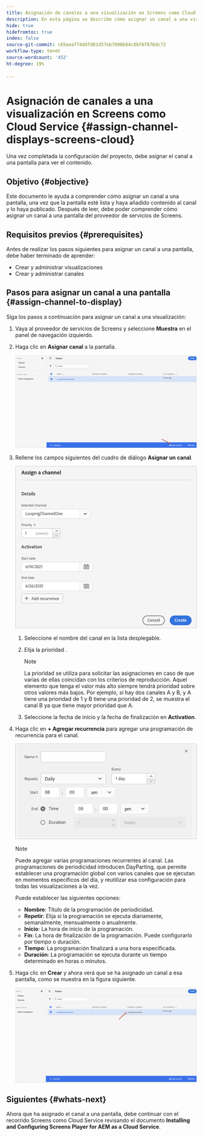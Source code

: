 ```yaml
---
title: Asignación de canales a una visualización en Screens como Cloud Service
description: En esta página se describe cómo asignar un canal a una visualización en Screens como Cloud Service.
hide: true
hidefromtoc: true
index: false
source-git-commit: c65eeaf74ddfd81d37eb7090b84c8bf6f876dc72
workflow-type: tm+mt
source-wordcount: '452'
ht-degree: 19%

---
```



# Asignación de canales a una visualización en Screens como Cloud Service {#assign-channel-displays-screens-cloud}

Una vez completada la configuración del proyecto, debe asignar el canal a una pantalla para ver el contenido.

## Objetivo {#objective}

Este documento le ayuda a comprender cómo asignar un canal a una pantalla, una vez que la pantalla esté lista y haya añadido contenido al canal y lo haya publicado. Después de leer, debe poder comprender cómo asignar un canal a una pantalla del proveedor de servicios de Screens.

## Requisitos previos {#prerequisites}

Antes de realizar los pasos siguientes para asignar un canal a una pantalla, debe haber terminado de aprender:

* Crear y administrar visualizaciones
* Crear y administrar canales

## Pasos para asignar un canal a una pantalla {#assign-channel-to-display}

Siga los pasos a continuación para asignar un canal a una visualización:

1. Vaya al proveedor de servicios de Screens y seleccione **Muestra** en el panel de navegación izquierdo.

1. Haga clic en **Asignar canal** a la pantalla.

   ![image](/help/screens-cloud/assets/display/assignchannel-1.png)

1. Rellene los campos siguientes del cuadro de diálogo **Asignar un canal**.

   ![image](/help/screens-cloud/assets/display/assignchannel-2.png)

   1. Seleccione el nombre del canal en la lista desplegable.
   1. Elija la prioridad .

      >[!NOTE]
      >La prioridad se utiliza para solicitar las asignaciones en caso de que varias de ellas coincidan con los criterios de reproducción. Aquel elemento que tenga el valor más alto siempre tendrá prioridad sobre otros valores más bajos. Por ejemplo, si hay dos canales A y B, y A tiene una prioridad de 1 y B tiene una prioridad de 2, se muestra el canal B ya que tiene mayor prioridad que A.
   1. Seleccione la fecha de inicio y la fecha de finalización en **Activation**.

1. Haga clic en **+ Agregar recurrencia** para agregar una programación de recurrencia para el canal.

   ![image](/help/screens-cloud/assets/create-content/recurrence-1.png)

   >[!NOTE]
   >Puede agregar varias programaciones recurrentes al canal. Las programaciones de periodicidad introducen DayParting, que permite establecer una programación global con varios canales que se ejecutan en momentos específicos del día, y reutilizar esa configuración para todas las visualizaciones a la vez.

   Puede establecer las siguientes opciones:

   * **Nombre**: Título de la programación de periodicidad.
   * **Repetir**: Elija si la programación se ejecuta diariamente, semanalmente, mensualmente o anualmente.
   * **Inicio**: La hora de inicio de la programación.
   * **Fin**: La hora de finalización de la programación. Puede configurarlo por tiempo o duración.
   * **Tiempo**: La programación finalizará a una hora especificada.
   * **Duración**: La programación se ejecuta durante un tiempo determinado en horas o minutos.

1. Haga clic en **Crear** y ahora verá que se ha asignado un canal a esa pantalla, como se muestra en la figura siguiente.

   ![image](/help/screens-cloud/assets/display/assignchannel-3.png)


## Siguientes {#whats-next}

Ahora que ha asignado el canal a una pantalla, debe continuar con el recorrido Screens como Cloud Service revisando el documento **Installing and Configuring Screens Player for AEM as a Cloud Service**.
